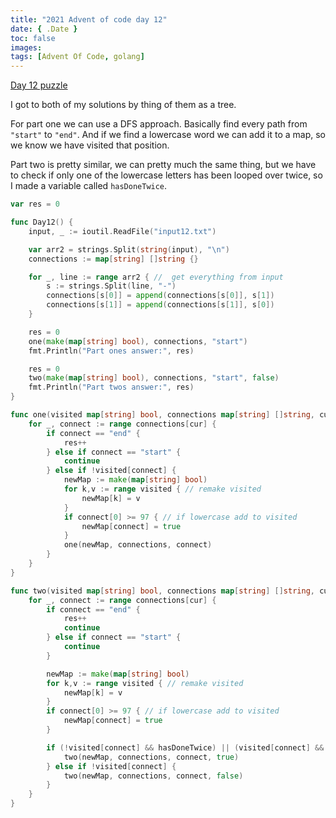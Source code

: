 ```yaml
---
title: "2021 Advent of code day 12"
date: { .Date }
toc: false
images:
tags: [Advent Of Code, golang]
---
```


[Day 12 puzzle](https://adventofcode.com/2021/day/12)

I got to both of my solutions by thing of them as a tree.

For part one we can use a DFS approach. Basically find every path from `"start"` to `"end"`. And if we find a lowercase word we can add it to a map, so we know we have visited that position.

Part two is pretty similar, we can pretty much the same thing, but we have to check if only one of the lowercase letters has been looped over twice, so I made a variable called `hasDoneTwice`.

``` go
var res = 0

func Day12() {
    input, _ := ioutil.ReadFile("input12.txt")

    var arr2 = strings.Split(string(input), "\n")
    connections := map[string] []string {}

    for _, line := range arr2 { //  get everything from input
        s := strings.Split(line, "-")
        connections[s[0]] = append(connections[s[0]], s[1])
        connections[s[1]] = append(connections[s[1]], s[0])
    }

    res = 0
    one(make(map[string] bool), connections, "start")
    fmt.Println("Part ones answer:", res)

    res = 0
    two(make(map[string] bool), connections, "start", false)
    fmt.Println("Part twos answer:", res)
}

func one(visited map[string] bool, connections map[string] []string, cur string) {
    for _, connect := range connections[cur] {
        if connect == "end" {
            res++
        } else if connect == "start" {
            continue
        } else if !visited[connect] {
            newMap := make(map[string] bool)
            for k,v := range visited { // remake visited
                newMap[k] = v
            }
            if connect[0] >= 97 { // if lowercase add to visited
                newMap[connect] = true
            }
            one(newMap, connections, connect)
        }
    }
}

func two(visited map[string] bool, connections map[string] []string, cur string, hasDoneTwice bool) {
    for _, connect := range connections[cur] {
        if connect == "end" {
            res++
            continue
        } else if connect == "start" {
            continue
        }

        newMap := make(map[string] bool)
        for k,v := range visited { // remake visited
            newMap[k] = v
        }
        if connect[0] >= 97 { // if lowercase add to visited
            newMap[connect] = true
        }

        if (!visited[connect] && hasDoneTwice) || (visited[connect] && !hasDoneTwice) {
            two(newMap, connections, connect, true)
        } else if !visited[connect] {
            two(newMap, connections, connect, false)
        }
    }
}
```